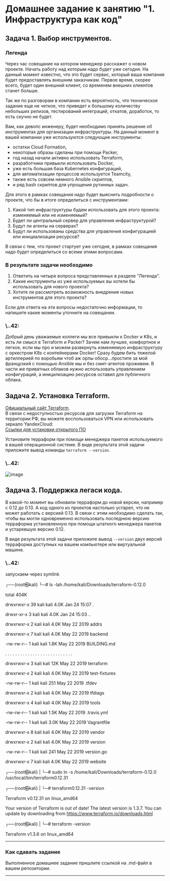 # Домашнее задание к занятию "1. Инфраструктура как код"

## Задача 1. Выбор инструментов. 
 
### Легенда
 
Через час совещание на котором менеджер расскажет о новом проекте. Начать работу над которым надо 
будет уже сегодня. 
На данный момент известно, что это будет сервис, который ваша компания будет предоставлять внешним заказчикам.
Первое время, скорее всего, будет один внешний клиент, со временем внешних клиентов станет больше.

Так же по разговорам в компании есть вероятность, что техническое задание еще не четкое, что приведет к большому
количеству небольших релизов, тестирований интеграций, откатов, доработок, то есть скучно не будет.  
   
Вам, как девопс инженеру, будет необходимо принять решение об инструментах для организации инфраструктуры.
На данный момент в вашей компании уже используются следующие инструменты: 
- остатки Сloud Formation, 
- некоторые образы сделаны при помощи Packer,
- год назад начали активно использовать Terraform, 
- разработчики привыкли использовать Docker, 
- уже есть большая база Kubernetes конфигураций, 
- для автоматизации процессов используется Teamcity, 
- также есть совсем немного Ansible скриптов, 
- и ряд bash скриптов для упрощения рутинных задач.  

Для этого в рамках совещания надо будет выяснить подробности о проекте, что бы в итоге определиться с инструментами:

1. Какой тип инфраструктуры будем использовать для этого проекта: изменяемый или не изменяемый?
1. Будет ли центральный сервер для управления инфраструктурой?
1. Будут ли агенты на серверах?
1. Будут ли использованы средства для управления конфигурацией или инициализации ресурсов? 
 
В связи с тем, что проект стартует уже сегодня, в рамках совещания надо будет определиться со всеми этими вопросами.

### В результате задачи необходимо

1. Ответить на четыре вопроса представленных в разделе "Легенда". 
1. Какие инструменты из уже используемых вы хотели бы использовать для нового проекта? 
1. Хотите ли рассмотреть возможность внедрения новых инструментов для этого проекта? 

Если для ответа на эти вопросы недостаточно информации, то напишите какие моменты уточните на совещании.

### \\..42:
Добрый день уважаемые коллеги мы все привыкли к Docker и K8s, и есть ли смысл в Terraform и Packer? Зачем нам лучшее, комфортное и легкое,  если мы про и можем развернуть изменяемую инфраструктуру с оркестром K8s с контейнерами Docker! Сразу будем бить тяжелой артиллерией по воробьям чтоб аж орлы обоср...простите за мой французкий с помощью Ansible мы и без смит-агентов проживем. В части же приватных облаков нужно использовать управлением конфигураций, а иницилизацию ресурсов оставил для публичного облака.


## Задача 2. Установка Terraform. 

[Официальный сайт Terraform](https://www.terraform.io/).   
В связи с недоступностью ресурсов для загрузки Terraform на территории РФ, вы можете воспользоваться VPN или использовать зеркало YandexCloud:      
[Ссылки для установки открытого ПО](https://github.com/netology-code/devops-materials/blob/master/README.md)

Установите терраформ при помощи менеджера пакетов используемого в вашей операционной системе.
В виде результата этой задачи приложите вывод команды `terraform --version`.

### \\..42:
![image](https://user-images.githubusercontent.com/109209673/214405864-29737885-2b9b-46fb-8452-40d05738b8b3.png)


## Задача 3. Поддержка легаси кода. 

В какой-то момент вы обновили терраформ до новой версии, например с 0.12 до 0.13. 
А код одного из проектов настолько устарел, что не может работать с версией 0.13. 
В связи с этим необходимо сделать так, чтобы вы могли одновременно использовать последнюю версию терраформа установленную при помощи
штатного менеджера пакетов и устаревшую версию 0.12. 

В виде результата этой задачи приложите вывод `--version` двух версий терраформа доступных на вашем компьютере 
или виртуальной машине.


### \\..42:

запускаем через symlink
                                                                                                                                                                                                         
┌──(root㉿kali)
└─# ls -lah /home/kali/Downloads/terraform-0.12.0

total 404K

drwxrwxr-x 39 kali kali 4.0K Jan 24 15:07 .

drwxr-xr-x  3 kali kali 4.0K Jan 24 15:03 ..

drwxrwxr-x  2 kali kali 4.0K May 22  2019 addrs

drwxrwxr-x  7 kali kali 4.0K May 22  2019 backend

-rw-rw-r--  1 kali kali 1.8K May 22  2019 BUILDING.md

. . . . . . . . . . . . . . . . . . . . . . . . . . .

drwxrwxr-x  3 kali kali  12K May 22  2019 terraform

drwxrwxr-x  2 kali kali 4.0K May 22  2019 test-fixtures

-rw-rw-r--  1 kali kali  251 May 22  2019 .tfdev

drwxrwxr-x  2 kali kali 4.0K May 22  2019 tfdiags

drwxrwxr-x  4 kali kali 4.0K May 22  2019 tools

-rw-rw-r--  1 kali kali 1.5K May 22  2019 .travis.yml

-rw-rw-r--  1 kali kali 3.0K May 22  2019 Vagrantfile

drwxrwxr-x  8 kali kali 4.0K May 22  2019 vendor

drwxrwxr-x  2 kali kali 4.0K May 22  2019 version

-rw-rw-r--  1 kali kali  241 May 22  2019 version.go

drwxrwxr-x  7 kali kali 4.0K May 22  2019 website
                                                                                                                                                                                                           
┌──(root㉿kali)
|
└─# sudo ln -s /home/kali/Downloads/terraform-0.12.0  /usr/local/bin/terraform0.12.31

                                                                                                                                                                                                           
┌──(root㉿kali)
|
└─# terraform0.12.31 -version

Terraform v0.12.31
on linux_amd64


Your version of Terraform is out of date! The latest version
is 1.3.7. You can update by downloading from https://www.terraform.io/downloads.html
                                                                                                                                                                                                           
┌──(root㉿kali)
|
└─# terraform -version

Terraform v1.3.6
on linux_amd64

---

### Как cдавать задание

Выполненное домашнее задание пришлите ссылкой на .md-файл в вашем репозитории.

---

